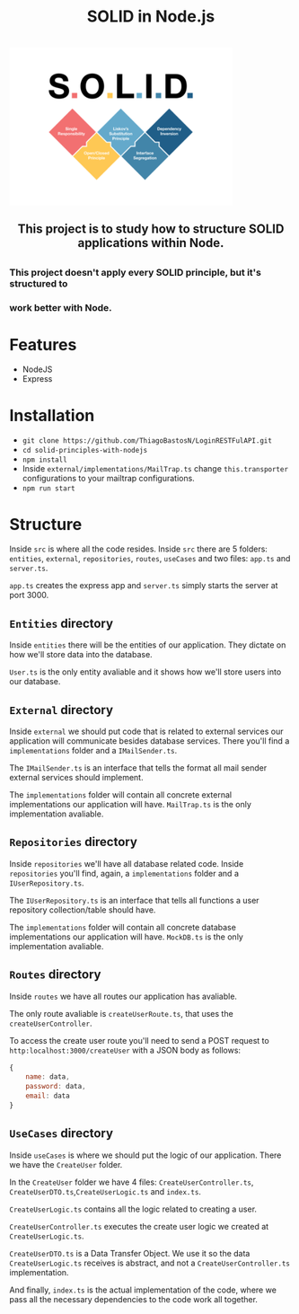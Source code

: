<h1 align="center">SOLID in Node.js<h1>

<img align="center" src="./images/SOLID_principles_rz.png" width=397 height>

<h2 align="center">This project is to study how to structure SOLID applications within Node.<h2>

### This project doesn't apply every SOLID principle, but it's structured to
### work better with Node.

# Features

* NodeJS
* Express

# Installation

* `git clone https://github.com/ThiagoBastosN/LoginRESTFulAPI.git`
* `cd solid-principles-with-nodejs`
* `npm install`
* Inside `external/implementations/MailTrap.ts` change `this.transporter` configurations to your mailtrap configurations.
* `npm run start`

# Structure

Inside `src` is where all the code resides. Inside `src` there are 5 folders: `entities`, `external`,
`repositories`, `routes`, `useCases` and two files: `app.ts` and `server.ts`.

`app.ts` creates the express app and `server.ts` simply starts the server at port 3000.

## `Entities` directory

Inside `entities` there will be the entities of our application. They dictate on how we'll store data
into the database.

`User.ts` is the only entity avaliable and it shows how we'll store users into our database.

## `External` directory

Inside `external` we should put code that is related to external services our application will communicate besides database services. There you'll find a `implementations` folder and a `IMailSender.ts`.

The `IMailSender.ts` is an interface that tells the format all mail sender external services should
implement.

The `implementations` folder will contain all concrete external implementations our application will have. `MailTrap.ts` is the only implementation avaliable.

## `Repositories` directory

Inside `repositories` we'll have all database related code. Inside `repositories` you'll find, again, a `implementations` folder and a `IUserRepository.ts`.

The `IUserRepository.ts` is an interface that tells all functions a user repository collection/table should have.

The `implementations` folder will contain all concrete database implementations our application will have. `MockDB.ts` is the only implementation avaliable.

## `Routes` directory

Inside `routes` we have all routes our application has avaliable.

The only route avaliable is `createUserRoute.ts`, that uses the `createUserController`.

To access the create user route you'll need to send a POST request to `http:localhost:3000/createUser`
with a JSON body as follows:
```javascript
{
    name: data,
    password: data,
    email: data
}
```

## `UseCases` directory

Inside `useCases` is where we should put the logic of our application. There we have the `CreateUser` folder.

In the `CreateUser` folder we have 4 files: `CreateUserController.ts`, `CreateUserDTO.ts`,`CreateUserLogic.ts` and `index.ts`.

`CreateUserLogic.ts` contains all the logic related to creating a user.

`CreateUserController.ts` executes the create user logic we created at `CreateUserLogic.ts`.

`CreateUserDTO.ts` is a Data Transfer Object. We use it so the data `CreateUserLogic.ts` receives is abstract, and not a `CreateUserController.ts` implementation.

And finally, `index.ts` is the actual implementation of the code, where we pass all the necessary dependencies to the code work all together.
